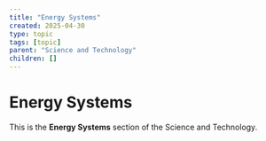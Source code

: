 ```yaml
---
title: "Energy Systems"
created: 2025-04-30
type: topic
tags: [topic]
parent: "Science and Technology"
children: []
---
```


# Energy Systems

This is the **Energy Systems** section of the Science and Technology.
